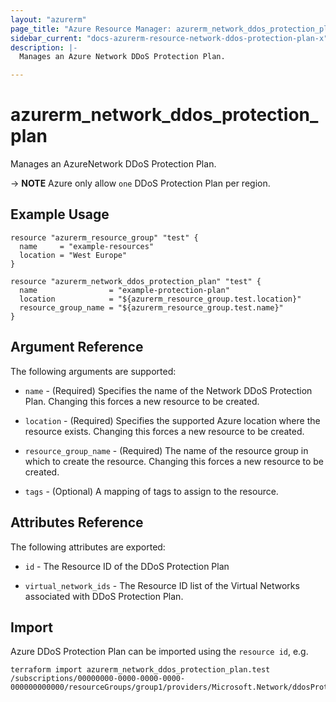 ```yaml
---
layout: "azurerm"
page_title: "Azure Resource Manager: azurerm_network_ddos_protection_plan"
sidebar_current: "docs-azurerm-resource-network-ddos-protection-plan-x"
description: |-
  Manages an Azure Network DDoS Protection Plan.

---
```


# azurerm_network_ddos_protection_plan

Manages an AzureNetwork DDoS Protection Plan.

-> **NOTE** Azure only allow `one` DDoS Protection Plan per region.

## Example Usage

```hcl
resource "azurerm_resource_group" "test" {
  name     = "example-resources"
  location = "West Europe"
}

resource "azurerm_network_ddos_protection_plan" "test" {
  name                = "example-protection-plan"
  location            = "${azurerm_resource_group.test.location}"
  resource_group_name = "${azurerm_resource_group.test.name}"
}
```

## Argument Reference

The following arguments are supported:

* `name` - (Required) Specifies the name of the Network DDoS Protection Plan. Changing this forces a new resource to be created.

* `location` - (Required) Specifies the supported Azure location where the resource exists. Changing this forces a new resource to be created.

* `resource_group_name` - (Required) The name of the resource group in which to create the resource. Changing this forces a new resource to be created.

* `tags` - (Optional) A mapping of tags to assign to the resource.

## Attributes Reference

The following attributes are exported:

* `id` - The Resource ID of the DDoS Protection Plan

* `virtual_network_ids` - The Resource ID list of the Virtual Networks associated with DDoS Protection Plan.

## Import

Azure DDoS Protection Plan can be imported using the `resource id`, e.g.

```shell
terraform import azurerm_network_ddos_protection_plan.test /subscriptions/00000000-0000-0000-0000-000000000000/resourceGroups/group1/providers/Microsoft.Network/ddosProtectionPlans/testddospplan
```